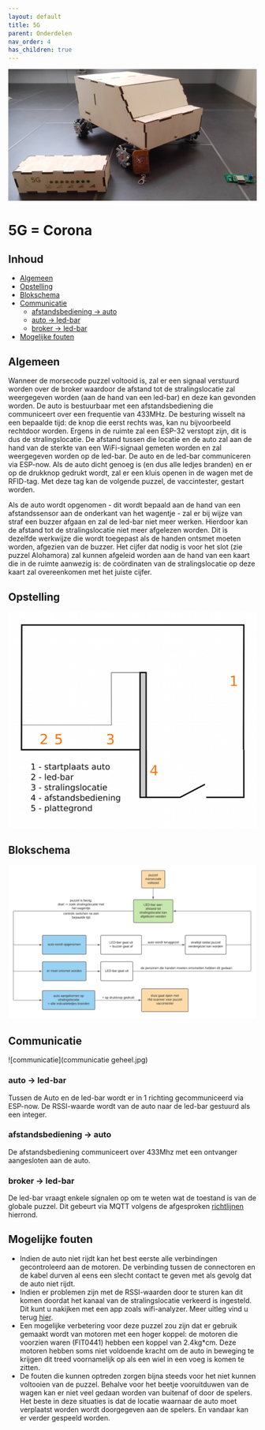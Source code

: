 ```yaml
---
layout: default
title: 5G
parent: Onderdelen
nav_order: 4
has_children: true
---
```

![afbeelding geheel](IMG_20210514_150400391.jpg)
# 5G = Corona

## Inhoud
 
- [Algemeen](#Algemeen)
- [Opstelling](#Opstelling)
- [Blokschema](#Blokschema)
- [Communicatie](#Communicatie)
  - [afstandsbediening -> auto](#afstandsbediening---auto)
  - [auto -> led-bar](#auto---led-bar)
  - [broker -> led-bar](#broker---led-bar) 
- [Mogelijke fouten](#Mogelijke-fouten)
 

## Algemeen
Wanneer de morsecode puzzel voltooid is, zal er een signaal verstuurd worden over de broker waardoor de afstand tot de stralingslocatie zal weergegeven worden (aan de hand van een led-bar) en deze kan gevonden worden. De auto is bestuurbaar met een afstandsbediening die communiceert over een frequentie van 433MHz. De besturing wisselt na een bepaalde tijd: de knop die eerst rechts was, kan nu bijvoorbeeld rechtdoor worden.
Ergens in de ruimte zal een ESP-32 verstopt zijn, dit is dus de stralingslocatie. De afstand tussen die locatie en de auto zal aan de hand van de sterkte van een WiFi-signaal gemeten worden en zal weergegeven worden op de led-bar. De auto en de led-bar communiceren via ESP-now. Als de auto dicht genoeg is (en dus alle ledjes branden) en er op de drukknop gedrukt wordt, zal er een kluis openen in de wagen met de RFID-tag. Met deze tag kan de volgende puzzel, de vaccintester, gestart worden.

Als de auto wordt opgenomen - dit wordt bepaald aan de hand van een afstandssensor aan de onderkant van het wagentje - zal er bij wijze van straf een buzzer afgaan en zal de led-bar niet meer werken. Hierdoor kan de afstand tot de stralingslocatie niet meer afgelezen worden. Dit is dezelfde werkwijze die wordt toegepast als de handen ontsmet moeten worden, afgezien van de buzzer.
Het cijfer dat nodig is voor het slot (zie puzzel Alohamora) zal kunnen afgeleid worden aan de hand van een kaart die in de ruimte aanwezig is: de coördinaten van de stralingslocatie op deze kaart zal overeenkomen met het juiste cijfer.
## Opstelling
![](187472563_775218180027537_548724593596616941_n.png)
## Blokschema
![blok schema](blokschema.png)
## Communicatie
![communicatie](communicatie geheel.jpg)
### auto -> led-bar
Tussen de Auto en de led-bar wordt er in 1 richting gecommuniceerd via ESP-now. De RSSI-waarde wordt van de auto naar de led-bar gestuurd als een integer.
### afstandsbediening -> auto
De afstandsbediening communiceert over 433Mhz met een ontvanger aangesloten aan de auto.
### broker -> led-bar
De led-bar vraagt enkele signalen op om te weten wat de toestand is van de globale puzzel. Dit gebeurt via MQTT volgens de afgesproken [richtlijnen](https://project-es-20-21.github.io/General/MQTTchannels.html) hierrond.

## Mogelijke fouten
- Indien de auto niet rijdt kan het best eerste alle verbindingen gecontroleerd aan de motoren. De verbinding tussen de connectoren en de kabel durven al eens een slecht contact te geven met als gevolg dat de auto niet rijdt.
- Indien er problemen zijn met de RSSI-waarden door te sturen kan dit komen doordat het kanaal van de stralingslocatie verkeerd is ingesteld. Dit kunt u nakijken met een app zoals wifi-analyzer. Meer uitleg vind u terug [hier](https://project-es-20-21.github.io/General/docs/5g/software.html#Opmerkingen).
- Een mogelijke verbetering voor deze puzzel zou zijn dat er gebruik gemaakt wordt van motoren met een hoger koppel: de motoren die voorzien waren (FIT0441) hebben een koppel van 2.4kg\*cm. Deze motoren hebben soms niet voldoende kracht om de auto in beweging te krijgen dit treed voornamelijk op als een wiel in een voeg is komen te zitten.
- De fouten die kunnen optreden zorgen bijna steeds voor het niet kunnen voltooien van de puzzel. Behalve voor het beetje vooruitduwen van de wagen kan er niet veel gedaan worden van buitenaf of door de spelers. Het beste in deze situaties is dat de locatie waarnaar de auto moet verplaatst worden wordt doorgegeven aan de spelers. En vandaar kan er verder gespeeld worden.
